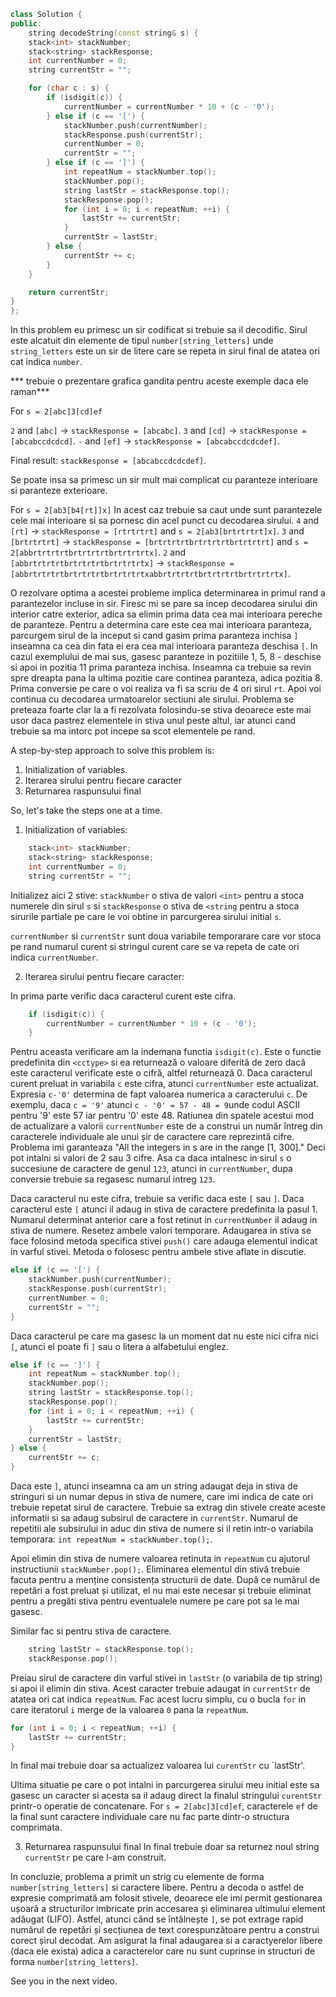 ```cpp
class Solution {
public:
    string decodeString(const string& s) {
    stack<int> stackNumber;
    stack<string> stackResponse;
    int currentNumber = 0;
    string currentStr = "";

    for (char c : s) {
        if (isdigit(c)) {
            currentNumber = currentNumber * 10 + (c - '0');
        } else if (c == '[') {
            stackNumber.push(currentNumber);
            stackResponse.push(currentStr);
            currentNumber = 0;
            currentStr = "";
        } else if (c == ']') {
            int repeatNum = stackNumber.top();
            stackNumber.pop();
            string lastStr = stackResponse.top();
            stackResponse.pop();
            for (int i = 0; i < repeatNum; ++i) {
                lastStr += currentStr;
            }
            currentStr = lastStr;
        } else {
            currentStr += c;
        }
    }

    return currentStr;
}
};
```

In this problem eu primesc un sir codificat si trebuie sa il decodific.
Sirul este alcatuit din elemente de tipul `number[string_letters]` unde `string_letters` este un sir de litere care se repeta in sirul final de atatea ori cat indica `number`.

*** trebuie o prezentare grafica gandita pentru aceste exemple daca ele raman***

For `s = 2[abc]3[cd]ef`

`2` and `[abc]` → `stackResponse = [abcabc]`.
`3` and `[cd]` → `stackResponse = [abcabccdcdcd]`.
`-` and `[ef]` → `stackResponse = [abcabccdcdcdef]`.

Final result: `stackResponse = [abcabccdcdcdef]`.

Se poate insa sa primesc un sir mult mai complicat cu paranteze interioare si paranteze exterioare.

For `s = 2[ab3[b4[rt]]x]`
In acest caz trebuie sa caut unde sunt parantezele cele mai interioare si sa pornesc din acel punct cu decodarea sirului.
`4` and `[rt]` → `stackResponse = [rtrtrtrt]` and `s = 2[ab3[brtrtrtrt]x]`.
`3` and `[brtrtrtrt]` → `stackResponse = [brtrtrtrtbrtrtrtrtbrtrtrtrt]` and `s = 2[abbrtrtrtrtbrtrtrtrtbrtrtrtrtx]`.
`2` and `[abbrtrtrtrtbrtrtrtrtbrtrtrtrtx]` → `stackResponse = [abbrtrtrtrtbrtrtrtrtbrtrtrtrtxabbrtrtrtrtbrtrtrtrtbrtrtrtrtx]`.

O rezolvare optima a acestei probleme implica determinarea in primul rand a parantezelor incluse in sir.
Firesc mi se pare sa incep decodarea sirului din interior catre exterior, adica sa elimin prima data cea mai interioara pereche de paranteze.
Pentru a determina care este cea mai interioara paranteza, parcurgem sirul de la inceput si cand gasim prima paranteza inchisa `]` inseamna ca cea din fata ei era cea mai interioara paranteza deschisa `[`.
In cazul exemplului de mai sus, gasesc paranteze in pozitiile 1, 5, 8 - deschise si apoi in pozitia 11 prima paranteza inchisa. Inseamna ca trebuie sa revin spre dreapta pana la ultima pozitie care continea paranteza, adica pozitia 8.
Prima conversie pe care o voi realiza va fi sa scriu de 4 ori sirul `rt`. Apoi voi continua cu decodarea urmatoarelor sectiuni ale sirului.
Problema se preteaza foarte clar la a fi rezolvata folosindu-se stiva deoarece este mai usor daca pastrez elementele in stiva unul peste altul, iar atunci cand trebuie sa ma intorc pot incepe sa scot elementele pe rand.

A step-by-step approach to solve this problem is:

1. Initialization of variables.
2. Iterarea sirului pentru fiecare caracter
3. Returnarea raspunsului final

So, let's take the steps one at a time.
1. Initialization of variables:

```cpp
    stack<int> stackNumber;
    stack<string> stackResponse;
    int currentNumber = 0;
    string currentStr = "";
```

Initializez aici 2 stive: 
`stackNumber` o stiva de valori `<int>` pentru a stoca numerele din sirul `s` si
`stackResponse` o stiva de `<string` pentru a stoca sirurile partiale pe care le voi obtine in parcurgerea sirului initial `s`.

`currentNumber` si `currentStr` sunt doua variabile temporarare care vor stoca pe rand numarul curent si stringul curent care se va repeta de cate ori indica `currentNumber`.


2. Iterarea sirului pentru fiecare caracter:

In prima parte verific daca caracterul curent este cifra.

```cpp
    if (isdigit(c)) {
        currentNumber = currentNumber * 10 + (c - '0');
    }
```

Pentru aceasta verificare am la indemana functia `isdigit(c)`.  Este o functie predefinita din `<cctype>` si ea returnează o valoare diferită de zero dacă este caracterul verificate este o cifră, altfel returnează 0.
Daca caracterul curent preluat in variabila `c` este cifra, atunci `currentNumber` este actualizat.
Expresia `c-'0'` determina de fapt valoarea numerica a caracterului `c`.
De exemplu, daca `c = '9'` atunci `c - '0' = 57 - 48 = 9`unde codul ASCII pentru '9' este 57 iar pentru '0' este 48.
Ratiunea din spatele acestui mod de actualizare a valorii `currentNumber` este de a construi un număr întreg din caracterele individuale ale unui șir de caractere care reprezintă cifre.
Problema imi garanteaza "All the integers in s are in the range [1, 300]." 
Deci pot intalni si valori de 2 sau 3 cifre. 
Asa ca daca intalnesc in sirul `s` o succesiune de caractere de genul `123`, atunci in `currentNumber`, dupa conversie trebuie sa regasesc numarul intreg `123`.

Daca caracterul nu este cifra, trebuie sa verific daca este `[` sau `]`.
Daca caracterul este `[` atunci il adaug in stiva de caractere predefinita la pasul 1.
Numarul determinat anterior care a fost retinut in `currentNumber` il adaug in stiva de numere.
Resetez ambele valori temporare.
Adaugarea in stiva se face folosind metoda specifica stivei `push()` care adauga elementul indicat in varful stivei.
Metoda o folosesc pentru ambele stive aflate in discutie.

```cpp
else if (c == '[') {
    stackNumber.push(currentNumber);
    stackResponse.push(currentStr);
    currentNumber = 0;
    currentStr = "";
} 
```
Daca caracterul pe care ma gasesc la un moment dat nu este nici cifra nici `[`, atunci el poate fi `]` sau o litera a alfabetului englez.

```cpp
else if (c == ']') {
    int repeatNum = stackNumber.top();
    stackNumber.pop();
    string lastStr = stackResponse.top();
    stackResponse.pop();
    for (int i = 0; i < repeatNum; ++i) {
        lastStr += currentStr;
    }
    currentStr = lastStr;
} else {
    currentStr += c;
}
```

Daca este `]`, atunci inseamna ca am un string adaugat deja in stiva de stringuri si un numar depus in stiva de numere, care imi indica de cate ori trebuie repetat sirul de caractere.
Trebuie sa extrag din stivele create aceste informatii si sa adaug subsirul de caractere in `currentStr`.
Numarul de repetitii ale subsirului in aduc din stiva de numere si il retin intr-o variabila temporara:
`int repeatNum = stackNumber.top();`.

Apoi elimin din stiva de numere valoarea retinuta in `repeatNum` cu ajutorul instructiunii `stackNumber.pop();`.
Eliminarea elementul din stivă trebuie facuta pentru a menține consistența structurii de date. După ce numărul de repetări a fost preluat și utilizat, el nu mai este necesar și trebuie eliminat pentru a pregăti stiva pentru eventualele numere pe care pot sa le mai gasesc.

Similar fac si pentru stiva de caractere.
```cpp
    string lastStr = stackResponse.top();
    stackResponse.pop();
```

Preiau sirul de caractere din varful stivei in `lastStr` (o variabila de tip string) si apoi il elimin din stiva.
Acest caracter trebuie adaugat in `currentStr` de atatea ori cat indica `repeatNum`.
Fac acest lucru simplu, cu o bucla `for` in care iteratorul `i` merge de la valoarea `0` pana la `repeatNum`.

```cpp
for (int i = 0; i < repeatNum; ++i) {
    lastStr += currentStr;
}
```

In final mai trebuie doar sa actualizez valoarea lui `curentStr` cu `lastStr'.

Ultima situatie pe care o pot intalni in parcurgerea sirului meu initial este sa gasesc un caracter si acesta sa il adaug direct la finalul stringului `curentStr` printr-o operatie de concatenare.
For `s = 2[abc]3[cd]ef`, caracterele `ef` de la final sunt caractere individuale care nu fac parte dintr-o structura comprimata.

3. Returnarea raspunsului final
In final trebuie doar sa returnez noul string `currentStr` pe care l-am construit.

In concluzie, problema a primit un strig cu elemente de forma `number[string_letters]` si caractere libere.
Pentru a decoda o astfel de expresie comprimată am folosit stivele, deoarece ele imi permit gestionarea ușoară a structurilor imbricate prin accesarea și eliminarea ultimului element adăugat (LIFO).
Astfel, atunci când se întâlnește `]`, se pot extrage rapid numărul de repetări și secțiunea de text corespunzătoare pentru a construi corect șirul decodat.
Am asigurat la final adaugarea si a caractyerelor libere (daca ele exista) adica a caracterelor care nu sunt cuprinse in structuri de forma `number[string_letters]`.

See you in the next video.


